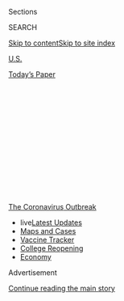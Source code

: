<div id="app">

<div id="standalone-header">

<div class="interactive-masthead NYTAppHideMasthead css-qz70u6 e1suatyy0">

<div class="section css-ui9rw0 e1suatyy2">

<div class="css-eph4ug er09x8g0">

<div class="css-6n7j50">

</div>

<span class="css-1dv1kvn">Sections</span>

<div class="css-10488qs">

<span class="css-1dv1kvn">SEARCH</span>

</div>

[Skip to content](#site-content)[Skip to site
index](#site-index)

</div>

<div id="masthead-section-label" class="css-1wr3we4 eaxe0e00">

[U.S.](https://www.nytimes.com/section/us)

</div>

<div class="css-10698na e1huz5gh0">

</div>

</div>

<div id="masthead-bar-one" class="section hasLinks css-15hmgas e1csuq9d3">

<div class="css-uqyvli e1csuq9d0">

</div>

<div class="css-1uqjmks e1csuq9d1">

</div>

<div class="css-9e9ivx">

[](https://myaccount.nytimes.com/auth/login?response_type=cookie&client_id=vi)

</div>

<div class="css-1bvtpon e1csuq9d2">

[Today’s
Paper](https://www.nytimes.com/section/todayspaper)

</div>

</div>

</div>

<div class="css-1aor85t" style="opacity:0.000000001;z-index:-1;visibility:hidden">

<div class="css-1hqnpie">

<div class="css-epjblv">

<span class="css-17xtcya">[U.S.](/section/us)</span><span class="css-x15j1o">|</span><span class="css-fwqvlz">South
Dakota Coronavirus Map and Case
Count</span>

</div>

<div class="css-k008qs">

<div class="css-1iwv8en">

<span class="css-18z7m18"></span>

<div>

</div>

</div>

<span class="css-1n6z4y">https://nyti.ms/2R3luxd</span>

<div class="css-1705lsu">

<div class="css-4xjgmj">

<div class="css-4skfbu" data-role="toolbar" data-aria-label="Social Media Share buttons, Save button, and Comments Panel with current comment count" data-testid="share-tools">

  - 
  - 
  - 
  - 
    
    <div class="css-6n7j50">
    
    </div>

  - 

</div>

</div>

</div>

</div>

</div>

</div>

<div id="NYT_TOP_BANNER_REGION" class="css-mij9hh">

<div>

<div id="styln-prism-menu-1592847958612" class="section interactive-content interactive-size-medium css-1xxkt5x">

<div class="css-17ih8de interactive-body">

<div id="scroll-container" class="css-1gj85ro">

[<span class="styln-title-wrap"><span class="css-1pje3qr">The
Coronavirus</span><span class="css-1pje3qr">
Outbreak</span></span>](https://www.nytimes.com/news-event/coronavirus?action=click&pgtype=Article&state=default&region=TOP_BANNER&context=storylines_menu)

  - <span class="css-kqxiym" data-emphasize="true">live</span>[Latest
    Updates](https://www.nytimes.com/2020/08/03/world/coronavirus-covid-19.html?action=click&pgtype=Article&state=default&region=TOP_BANNER&context=storylines_menu)
  - [Maps and
    Cases](https://www.nytimes.com/interactive/2020/us/coronavirus-us-cases.html?action=click&pgtype=Article&state=default&region=TOP_BANNER&context=storylines_menu)
  - [Vaccine
    Tracker](https://www.nytimes.com/interactive/2020/science/coronavirus-vaccine-tracker.html?action=click&pgtype=Article&state=default&region=TOP_BANNER&context=storylines_menu)
  - [College
    Reopening](https://www.nytimes.com/2020/08/02/us/covid-college-reopening.html?action=click&pgtype=Article&state=default&region=TOP_BANNER&context=storylines_menu)
  - [Economy](https://www.nytimes.com/live/2020/08/03/business/stock-market-today-coronavirus?action=click&pgtype=Article&state=default&region=TOP_BANNER&context=storylines_menu)

</div>

</div>

</div>

</div>

</div>

<div id="top-wrapper" class="css-1sy8kpn">

<div id="top-slug" class="css-l9onyx">

Advertisement

</div>

[Continue reading the main
story](#after-top)

<div class="ad top-wrapper" style="text-align:center;height:100%;display:block;min-height:250px">

<div id="top" class="place-ad" data-position="top" data-size-key="top">

</div>

</div>

<div id="after-top">

</div>

</div>

</div>

<div id="site-content" data-role="main">

# South Dakota Coronavirus Map and Case Count

<div class="css-1vegfwe interactive-byline-container">

By <span class="css-1baulvz last-byline" itemprop="name">The New York
Times</span>Updated August 4, 2020, 12:26 A.M.
E.T.

</div>

<div id="interactive-standalone-sharetools" class="css-wkcogx">

<div>

<div class="interactive-sharetools css-9z2bwm" data-role="toolbar" data-aria-label="Social Media Share buttons, Save button, and Comments Panel with current comment count" data-testid="share-tools">

  - 
  - 
  - 
  - 
    
    <div class="css-6n7j50">
    
    </div>

</div>

</div>

</div>

<div id="south-dakota-coronavirus-cases" class="section interactive-standard interactive-content interactive-size-scoop css-1davkue" data-id="100000007057161">

<div class="css-17ih8de interactive-body">

<div class="g-top-asset g-top" style="">

<div class="g-asset g-svelte breadcrumbs-wrap" style="max-width: 600px">

<div class="g-svelte" data-component="1">

<div class="breadcrumbs false svelte-u8xm87" style="--state-rows: 11;\n\t--country-rows: 2;\n\t--state-rows-medium: 18;\n\t--country-rows-medium: 3;\n\t--state-rows-small: 26;\n\t--country-rows-small: 5;">

<div class="breadcrumbs__buttons--wrap">

[World](https://www.nytimes.com/interactive/2020/world/coronavirus-maps.html)<span class="svelte-u8xm87"> 
</span>

COUNTRIES

<span class="svelte-u8xm87">| </span>
[U.S.A.](https://www.nytimes.com/interactive/2020/us/coronavirus-us-cases.html)<span class="svelte-u8xm87"> 
</span>

STATES

<span class="svelte-u8xm87">  </span>
[Testing](https://www.nytimes.com/interactive/2020/us/coronavirus-testing.html)

</div>

<div id="amp-menu-countries" class="breadcrumbs__menu breadcrumbs__menu--countries false svelte-u8xm87">

[Brazil](https://www.nytimes.com/interactive/2020/world/americas/brazil-coronavirus-cases.html)[Canada](https://www.nytimes.com/interactive/2020/world/canada/canada-coronavirus-cases.html)[France](https://www.nytimes.com/interactive/2020/world/europe/france-coronavirus-cases.html)[Germany](https://www.nytimes.com/interactive/2020/world/europe/germany-coronavirus-cases.html)[India](https://www.nytimes.com/interactive/2020/world/asia/india-coronavirus-cases.html)[Italy](https://www.nytimes.com/interactive/2020/world/europe/italy-coronavirus-cases.html)[Mexico](https://www.nytimes.com/interactive/2020/world/americas/mexico-coronavirus-cases.html)[Spain](https://www.nytimes.com/interactive/2020/world/europe/spain-coronavirus-cases.html)[U.K.](https://www.nytimes.com/interactive/2020/world/europe/united-kingdom-coronavirus-cases.html)

</div>

<div id="amp-menu-states" class="breadcrumbs__menu breadcrumbs__menu--states false svelte-u8xm87">

[Alabama](https://www.nytimes.com/interactive/2020/us/alabama-coronavirus-cases.html)[Alaska](https://www.nytimes.com/interactive/2020/us/alaska-coronavirus-cases.html)[Arizona](https://www.nytimes.com/interactive/2020/us/arizona-coronavirus-cases.html)[Arkansas](https://www.nytimes.com/interactive/2020/us/arkansas-coronavirus-cases.html)[California](https://www.nytimes.com/interactive/2020/us/california-coronavirus-cases.html)[Colorado](https://www.nytimes.com/interactive/2020/us/colorado-coronavirus-cases.html)[Connecticut](https://www.nytimes.com/interactive/2020/us/connecticut-coronavirus-cases.html)[Delaware](https://www.nytimes.com/interactive/2020/us/delaware-coronavirus-cases.html)[Florida](https://www.nytimes.com/interactive/2020/us/florida-coronavirus-cases.html)[Georgia](https://www.nytimes.com/interactive/2020/us/georgia-coronavirus-cases.html)[Hawaii](https://www.nytimes.com/interactive/2020/us/hawaii-coronavirus-cases.html)[Idaho](https://www.nytimes.com/interactive/2020/us/idaho-coronavirus-cases.html)[Illinois](https://www.nytimes.com/interactive/2020/us/illinois-coronavirus-cases.html)[Indiana](https://www.nytimes.com/interactive/2020/us/indiana-coronavirus-cases.html)[Iowa](https://www.nytimes.com/interactive/2020/us/iowa-coronavirus-cases.html)[Kansas](https://www.nytimes.com/interactive/2020/us/kansas-coronavirus-cases.html)[Kentucky](https://www.nytimes.com/interactive/2020/us/kentucky-coronavirus-cases.html)[Louisiana](https://www.nytimes.com/interactive/2020/us/louisiana-coronavirus-cases.html)[Maine](https://www.nytimes.com/interactive/2020/us/maine-coronavirus-cases.html)[Maryland](https://www.nytimes.com/interactive/2020/us/maryland-coronavirus-cases.html)[Massachusetts](https://www.nytimes.com/interactive/2020/us/massachusetts-coronavirus-cases.html)[Michigan](https://www.nytimes.com/interactive/2020/us/michigan-coronavirus-cases.html)[Minnesota](https://www.nytimes.com/interactive/2020/us/minnesota-coronavirus-cases.html)[Mississippi](https://www.nytimes.com/interactive/2020/us/mississippi-coronavirus-cases.html)[Missouri](https://www.nytimes.com/interactive/2020/us/missouri-coronavirus-cases.html)[Montana](https://www.nytimes.com/interactive/2020/us/montana-coronavirus-cases.html)[Nebraska](https://www.nytimes.com/interactive/2020/us/nebraska-coronavirus-cases.html)[Nevada](https://www.nytimes.com/interactive/2020/us/nevada-coronavirus-cases.html)[New
Hampshire](https://www.nytimes.com/interactive/2020/us/new-hampshire-coronavirus-cases.html)[New
Jersey](https://www.nytimes.com/interactive/2020/us/new-jersey-coronavirus-cases.html)[New
Mexico](https://www.nytimes.com/interactive/2020/us/new-mexico-coronavirus-cases.html)[New
York](https://www.nytimes.com/interactive/2020/us/new-york-coronavirus-cases.html)[North
Carolina](https://www.nytimes.com/interactive/2020/us/north-carolina-coronavirus-cases.html)[North
Dakota](https://www.nytimes.com/interactive/2020/us/north-dakota-coronavirus-cases.html)[Ohio](https://www.nytimes.com/interactive/2020/us/ohio-coronavirus-cases.html)[Oklahoma](https://www.nytimes.com/interactive/2020/us/oklahoma-coronavirus-cases.html)[Oregon](https://www.nytimes.com/interactive/2020/us/oregon-coronavirus-cases.html)[Pennsylvania](https://www.nytimes.com/interactive/2020/us/pennsylvania-coronavirus-cases.html)[Puerto
Rico](https://www.nytimes.com/interactive/2020/us/puerto-rico-coronavirus-cases.html)[Rhode
Island](https://www.nytimes.com/interactive/2020/us/rhode-island-coronavirus-cases.html)[South
Carolina](https://www.nytimes.com/interactive/2020/us/south-carolina-coronavirus-cases.html)[South
Dakota](https://www.nytimes.com/interactive/2020/us/south-dakota-coronavirus-cases.html)[Tennessee](https://www.nytimes.com/interactive/2020/us/tennessee-coronavirus-cases.html)[Texas](https://www.nytimes.com/interactive/2020/us/texas-coronavirus-cases.html)[Utah](https://www.nytimes.com/interactive/2020/us/utah-coronavirus-cases.html)[Vermont](https://www.nytimes.com/interactive/2020/us/vermont-coronavirus-cases.html)[Virginia](https://www.nytimes.com/interactive/2020/us/virginia-coronavirus-cases.html)[Washington](https://www.nytimes.com/interactive/2020/us/washington-coronavirus-cases.html)[Washington,
D.C.](https://www.nytimes.com/interactive/2020/us/washington-dc-coronavirus-cases.html)[West
Virginia](https://www.nytimes.com/interactive/2020/us/west-virginia-coronavirus-cases.html)[Wisconsin](https://www.nytimes.com/interactive/2020/us/wisconsin-coronavirus-cases.html)[Wyoming](https://www.nytimes.com/interactive/2020/us/wyoming-coronavirus-cases.html)

</div>

<span class="svelte-u8xm87"> 
</span>

</div>

</div>

</div>

<div id="cases-top-presentation" class="g-container">

<div class="g-asset g-svelte mini-cases-by-day" style="max-width: 335px">

<div class="g-svelte" data-component="2">

<div class="chart svelte-1iuahvx mini-chart">

<div class="inner svelte-1iuahvx">

<div class="pancake-chart svelte-1gzh5rp">

<div class="pancake-grid">

<div class="pancake-grid-item svelte-1wq9bba" style="width: 100%; height: 0; top: 100%">

<div class="grid-line horizontal svelte-bw547y">

<span class="count-label svelte-bw547y">0
</span>

</div>

</div>

<div class="pancake-grid-item svelte-1wq9bba" style="width: 100%; height: 0; top: 59.83935742971887%">

<div class="grid-line horizontal svelte-bw547y">

<span class="count-label svelte-bw547y">100
</span>

</div>

</div>

<div class="pancake-grid-item svelte-1wq9bba" style="width: 100%; height: 0; top: 19.678714859437747%">

<div class="grid-line horizontal svelte-bw547y">

<span class="count-label svelte-bw547y">200
cases</span>

</div>

</div>

</div>

<div class="pancake-point svelte-11ba04d" style="left: 0%; top: 100%">

<span class="month x-label svelte-bw547y">March</span>

</div>

<div class="pancake-point svelte-11ba04d" style="left: 19.871794871794872%; top: 100%">

<span class="month x-label svelte-bw547y">April</span>

</div>

<div class="pancake-point svelte-11ba04d" style="left: 39.10256410256411%; top: 100%">

<span class="month x-label svelte-bw547y">May</span>

</div>

<div class="pancake-point svelte-11ba04d" style="left: 58.97435897435898%; top: 100%">

<span class="month x-label svelte-bw547y">June</span>

</div>

<div class="pancake-point svelte-11ba04d" style="left: 78.20512820512822%; top: 100%">

<span class="month x-label svelte-bw547y">July</span>

</div>

<div class="pancake-point svelte-11ba04d" style="left: 98.07692307692308%; top: 100%">

<span class="month x-label svelte-bw547y">Aug.</span>

</div>

<div class="pancake-point svelte-11ba04d" style="left: 43.910256410256416%; top: 0%">

<span class="annotation left svelte-cf0pcx mini" style="width: auto">New
cases</span>

</div>

<div class="pancake-point svelte-11ba04d" style="left: 56.410256410256416%; top: 64.65863453815261%">

<span class="annotation above svelte-cf0pcx mini" style="width: auto">7-day
average</span>

</div>

</div>

</div>

</div>

</div>

</div>

<div class="g-asset g-svelte top-counts g-asset-width-full" style="">

<div class="g-svelte" data-component="3">

<div class="counts svelte-9rb9hv">

<div class="count svelte-9rb9hv">

<div class="label svelte-9rb9hv">

Total cases

</div>

<div class="num svelte-9rb9hv">

9,020

</div>

</div>

<div class="count svelte-9rb9hv">

<div class="label svelte-9rb9hv">

Deaths

</div>

<div class="num svelte-9rb9hv">

135

</div>

</div>

<div class="note svelte-9rb9hv">

Includes confirmed and probable cases where
available

</div>

</div>

</div>

</div>

</div>

</div>

<div class="g-header-container">

</div>

<div class="g-story g-freebird g-max-limit" data-prd-dropzone-below-masthead="100000006938224" data-preview-slug="2020-03-16-coronavirus-maps">

<div class="g-asset g-svelte g-internal-nav" style="max-width: 600px">

<div class="g-svelte" data-component="4">

[Map](#map)[By county](#county)[New cases](#cases)[Tips](#tips)[Latest
news
»](https://www.nytimes.com/2020/08/03/world/coronavirus-covid-19.html)

</div>

</div>

At least 65 new cases were reported in South Dakota on Aug. 3. Over the
past week, there have been an average of 82 cases per day, an increase
of 37 percent from the average two weeks earlier.

As of Tuesday morning, there have been at least 9,020 cases and 135
deaths in South Dakota since the beginning of the pandemic, according to
a New York Times
database.

<div id="map" class="g-asset g-graphic g-constrain-source g-state-map g-map g-asset-width-bleed" style="">

<div class="e-slip-map-wrap" data-tiles="{&quot;tileset_id&quot;:&quot;states&quot;,&quot;data_regions&quot;:&quot;nytgraphics.4lmuna8o&quot;,&quot;data_regions_clipped&quot;:&quot;nytgraphics.3w43kva4&quot;,&quot;base_regions&quot;:&quot;nytgraphics.bq75aeje&quot;,&quot;base_regions_lines&quot;:&quot;nytgraphics.1vsxxapq&quot;,&quot;base_regions_lines_thick&quot;:&quot;&quot;,&quot;base_roads&quot;:&quot;nytgraphics.08j0yr4w&quot;,&quot;base_urban&quot;:&quot;nytgraphics.1ihx7l51&quot;,&quot;circles&quot;:&quot;nytgraphics.9qhw0hoy&quot;,&quot;city_labels&quot;:&quot;nytgraphics.3zpaiwln&quot;,&quot;base_labels&quot;:&quot;nytgraphics.3iuw1n6d&quot;,&quot;labels_points&quot;:&quot;&quot;,&quot;data_regions_points&quot;:&quot;x&quot;,&quot;city_labels_points&quot;:&quot;x&quot;}" data-page="{&quot;slug&quot;:&quot;south_dakota&quot;,&quot;tileset&quot;:&quot;states&quot;,&quot;data&quot;:&quot;USA&quot;,&quot;data_levels&quot;:&quot;county,state&quot;,&quot;radius_depth&quot;:&quot;&quot;,&quot;ignore_geoids&quot;:&quot;&quot;,&quot;bounds&quot;:&quot;[\n    [-104.05787899999999, 42.6712723835255],\n    [-96.436589, 46.1376356696242]\n  ]&quot;,&quot;show_data_labels&quot;:&quot;&quot;,&quot;base_layer_mask&quot;:&quot;USA-46&quot;,&quot;max_hierarchy_depth&quot;:&quot;&quot;,&quot;ignore_geoids_choro&quot;:&quot;&quot;,&quot;max_radius_desktop&quot;:&quot;&quot;,&quot;max_radius_mobile&quot;:&quot;&quot;,&quot;min_choro_cases&quot;:&quot;&quot;,&quot;hide_tooltip_deaths&quot;:&quot;&quot;,&quot;aspect_ratio&quot;:&quot;&quot;,&quot;percap_breaks&quot;:&quot;&quot;,&quot;cases_button_text&quot;:&quot;&quot;,&quot;hide_tabs&quot;:&quot;&quot;,&quot;alt_label_style&quot;:&quot;&quot;,&quot;hide_data_lines&quot;:&quot;&quot;,&quot;data_borders_stop&quot;:&quot;&quot;}" data-mapviews="[&quot;hotspots&quot;,&quot;cases&quot;,&quot;deaths&quot;,&quot;percap&quot;]" data-tooltips="{}" data-currentview="hotspots">

<div class="e-slip-map-ui">

<div class="layer-toggles">

Hot spots

Total cases

Deaths

Per capita

</div>

<div class="map-keys">

<div class="map-key doubling-key active" data-type="hotspots">

<div class="key-subhed">

Average daily cases per 100,000 people in the past week

</div>

<div class="g-bars">

<div class="g-bar g-bar-tick">

<div class="g-level" style="background-color: #f2df91;">

</div>

</div>

<div class="g-bar">

<div class="g-level" style="background-color: #f9c467">

</div>

</div>

<div class="g-bar g-bar-tick">

<div class="g-level" style="background-color: #ffa83e">

</div>

</div>

<div class="g-bar">

<div class="g-level" style="background-color: #ff8b24">

</div>

</div>

<div class="g-bar g-bar-tick">

<div class="g-level" style="background-color: #fd6a0b">

</div>

</div>

<div class="g-bar">

<div class="g-level" style="background-color: #f04f09">

</div>

</div>

<div class="g-bar g-bar-tick">

<div class="g-level" style="background-color: #e13107">

</div>

</div>

<div class="g-bar g-bar-none">

<div class="g-level" style="background-color: #ce0a05">

</div>

</div>

<div class="g-bar g-bar-none g-bar-big">

<div class="g-level g-level-0">

</div>

</div>

</div>

<div class="g-level-labels">

<div class="g-level-label">

</div>

<div class="g-level-label">

<span id="hotspots-break-1" class="hotspots-break"></span>

</div>

<div class="g-level-label">

</div>

<div class="g-level-label">

<span id="hotspots-break-3" class="hotspots-break"></span>

</div>

<div class="g-level-label">

</div>

<div class="g-level-label">

<span id="hotspots-break-5" class="hotspots-break"></span>

</div>

<div class="g-level-label">

</div>

<div class="g-level-label g-level-label-margin">

<span id="hotspots-break-7" class="hotspots-break"></span>

</div>

<div class="g-level-label g-level-label-first g-level-label-big">

Few or no cases

</div>

</div>

</div>

<div class="map-key cases-key false" data-type="cases">

<div class="key-bubbles">

<div class="key-bubble-label">

<span class="min-key-value"></span>

</div>

<div class="key-bubbles-wrap">

</div>

<div class="key-bubble-label">

<span class="max-key-value"></span>

</div>

</div>

</div>

<div class="map-key deaths-key false" data-type="deaths">

<div class="key-bubbles">

<div class="key-bubble-label">

<span class="min-key-value"></span>

</div>

<div class="key-bubbles-wrap">

</div>

<div class="key-bubble-label">

<span class="max-key-value"></span>

</div>

</div>

</div>

<div class="map-key percap-key false" data-type="percap">

<div class="key-subhed">

Share of population with a reported
case

</div>

<div class="g-bars">

<div class="g-bar g-bar-tick">

<div class="g-level g-level-1">

</div>

</div>

<div class="g-bar g-bar-tick">

<div class="g-level g-level-2">

</div>

</div>

<div class="g-bar g-bar-tick">

<div class="g-level g-level-3">

</div>

</div>

<div class="g-bar g-bar-none">

<div class="g-level g-level-4">

</div>

</div>

<div class="g-bar g-bar-none g-key-nocases">

<div class="g-level g-level-0">

</div>

</div>

</div>

<div class="g-level-labels">

<div class="g-level-label">

</div>

<div class="g-level-label">

<span class="percap-break-0"></span>

</div>

<div class="g-level-label">

<span class="percap-break-1"></span>

</div>

<div class="g-level-label g-level-label-pad">

<span class="percap-break-2"></span>

</div>

<div class="g-level-label g-level-label-pad g-level-label-first g-key-nocases">

No cases reported

</div>

</div>

</div>

</div>

<div class="map-interaction-tip interaction-tip-desktop">

Double-click to zoom into the map.

</div>

<div class="map-interaction-tip interaction-tip-mobile">

Use two fingers to pan and zoom. Tap for details.

</div>

</div>

<div class="e-slip-map-outer">

<div class="e-slip-map">

<div class="e-slip-map-tooltip tooltip-desktop">

</div>

</div>

</div>

<div class="e-slip-map-tooltip tooltip-mobile">

</div>

</div>

<div class="g-source">

<span class="g-credit">Sources: State and local health agencies and
hospitals.</span>

About this data <span class="g-credit">For total cases and deaths: The
map shows the known locations of coronavirus cases by county. Circles
are sized by the number of people there who have tested positive or have
a probable case of the virus, which may differ from where they
contracted the illness. For per capita: Parts of a county with a
population density lower than 10 people per square mile are not shaded.
For hot spots: The hot spots map shows the share of population with a
new reported case over the last week. Parts of a county with a
population density lower than 10 people per square mile are not
shaded.</span>

</div>

</div>

<div id="county" class="g-asset g-svelte" style="max-width: 600px">

### Reported cases and deaths by county

This table is sorted by places with the most cases per 100,000 residents
in the last seven days. Charts are colored to reveal when outbreaks
emerged.

<div class="g-svelte" data-component="5">

<div class="table-controls svelte-1c7zbrd multi-toggles">

<div class="multi-toggle-buttons-container svelte-1c7zbrd">

<div class="layer-toggles-grid svelte-1c7zbrd">

Cases

Deaths

</div>

</div>

</div>

<table style="width:100%;">
<colgroup>
<col style="width: 10%" />
<col style="width: 10%" />
<col style="width: 10%" />
<col style="width: 10%" />
<col style="width: 10%" />
<col style="width: 10%" />
<col style="width: 10%" />
<col style="width: 10%" />
<col style="width: 10%" />
<col style="width: 10%" />
</colgroup>
<thead>
<tr class="header">
<th></th>
<th>Total<br />
cases</th>
<th>Per 100,000</th>
<th>Total<br />
deaths</th>
<th>Per 100,000</th>
<th>Cases<br />
in last<br />
7 days</th>
<th>Per 100,000</th>
<th>Deaths<br />
in last<br />
7 days</th>
<th>Per 100,000</th>
<th>Weekly cases per capita
<div class="legend-parent svelte-1x4ysxw">
<div class="table-legend table-legend-hotspots svelte-1x4ysxw">
<div class="legend-item svelte-1x4ysxw">
<span class="block svelte-1x4ysxw" style="background-color: #f2df91;"></span>
</div>
<div class="legend-item svelte-1x4ysxw">
<span class="block svelte-1x4ysxw" style="background-color: #ffae43;"></span>
</div>
<div class="legend-item svelte-1x4ysxw">
<span class="block svelte-1x4ysxw" style="background-color: #ff6e0b;"></span>
</div>
<div class="legend-item svelte-1x4ysxw">
<span class="block svelte-1x4ysxw" style="background-color: #ce0a05;"></span>
</div>
<div class="legend-label legend-label-desktop legend-label-left svelte-1x4ysxw" style="grid-column-start: 1; grid-column-end: 2;">
<span>Fewer</span>
</div>
<div class="legend-label legend-label-desktop legend-label-right svelte-1x4ysxw" style="grid-column-start: 4; grid-column-end: 5;">
<span>More</span>
</div>
<div class="legend-label legend-label-mobile legend-label-left svelte-1x4ysxw" style="grid-column-start: 1; grid-column-end: 3;">
<span>Fewer</span>
</div>
<div class="legend-label legend-label-mobile legend-label-right svelte-1x4ysxw" style="grid-column-start: 4; grid-column-end: 5;">
<span>More</span>
</div>
</div>
</div></th>
</tr>
</thead>
<tbody>
<tr class="odd">
<td><span>South Dakota </span></td>
<td><span>9,020 </span></td>
<td><span>1,020 </span></td>
<td><span>135 </span></td>
<td><span>15 </span></td>
<td><span>576 </span></td>
<td><span>65 </span></td>
<td><span>12 </span></td>
<td><span>1 </span></td>
<td><div class="chart svelte-ig1tx7">
<div class="chart-container svelte-ig1tx7">
<div class="pancake-chart svelte-1gzh5rp">
<div class="pancake-point svelte-11ba04d" style="left: 0%; top: 100%">
<span class="first x-label svelte-ig1tx7">Mar. 1</span>
</div>
<div class="pancake-point svelte-11ba04d" style="left: 100%; top: 100%">
<span class="last x-label svelte-ig1tx7">Aug. 3</span>
</div>
</div>
</div>
<img src="https://static01.nyt.com/newsgraphics/2020/03/16/coronavirus-maps/b51a1199676bcbc2847cd5292490df572d07e0cb/build/heatmaps/nyt_world/usa/south_dakota.svg" alt="South Dakota heatmap" class="svelte-ig1tx7" />
</div></td>
</tr>
<tr class="even">
<td><span>Buffalo </span></td>
<td><span>108 </span></td>
<td><span>5,505 </span></td>
<td><span>3 </span></td>
<td><span>153 </span></td>
<td><span>3 </span></td>
<td><span>153 </span></td>
<td><span>— </span></td>
<td><span>— </span></td>
<td><div class="chart svelte-ig1tx7">
<img src="https://static01.nyt.com/newsgraphics/2020/03/16/coronavirus-maps/b51a1199676bcbc2847cd5292490df572d07e0cb/build/heatmaps/nyt_world/usa/usa_46/buffalo.svg" alt="Buffalo heatmap" class="svelte-ig1tx7" />
</div></td>
</tr>
<tr class="odd">
<td><span>Lincoln </span></td>
<td><span>579 </span></td>
<td><span>947 </span></td>
<td><span>2 </span></td>
<td><span>3 </span></td>
<td><span>90 </span></td>
<td><span>147 </span></td>
<td><span>1 </span></td>
<td><span>2 </span></td>
<td><div class="chart svelte-ig1tx7">
<img src="https://static01.nyt.com/newsgraphics/2020/03/16/coronavirus-maps/b51a1199676bcbc2847cd5292490df572d07e0cb/build/heatmaps/nyt_world/usa/usa_46/lincoln.svg" alt="Lincoln heatmap" class="svelte-ig1tx7" />
</div></td>
</tr>
<tr class="even">
<td><span>Dewey </span></td>
<td><span>61 </span></td>
<td><span>1,035 </span></td>
<td><span>— </span></td>
<td><span>— </span></td>
<td><span>8 </span></td>
<td><span>136 </span></td>
<td><span>— </span></td>
<td><span>— </span></td>
<td><div class="chart svelte-ig1tx7">
<img src="https://static01.nyt.com/newsgraphics/2020/03/16/coronavirus-maps/b51a1199676bcbc2847cd5292490df572d07e0cb/build/heatmaps/nyt_world/usa/usa_46/dewey.svg" alt="Dewey heatmap" class="svelte-ig1tx7" />
</div></td>
</tr>
<tr class="odd">
<td><span>Miner </span></td>
<td><span>15 </span></td>
<td><span>677 </span></td>
<td><span>— </span></td>
<td><span>— </span></td>
<td><span>3 </span></td>
<td><span>135 </span></td>
<td><span>— </span></td>
<td><span>— </span></td>
<td><div class="chart svelte-ig1tx7">
<img src="https://static01.nyt.com/newsgraphics/2020/03/16/coronavirus-maps/b51a1199676bcbc2847cd5292490df572d07e0cb/build/heatmaps/nyt_world/usa/usa_46/miner.svg" alt="Miner heatmap" class="svelte-ig1tx7" />
</div></td>
</tr>
<tr class="even">
<td><span>Custer </span></td>
<td><span>23 </span></td>
<td><span>256 </span></td>
<td><span>— </span></td>
<td><span>— </span></td>
<td><span>12 </span></td>
<td><span>134 </span></td>
<td><span>— </span></td>
<td><span>— </span></td>
<td><div class="chart svelte-ig1tx7">
<img src="https://static01.nyt.com/newsgraphics/2020/03/16/coronavirus-maps/b51a1199676bcbc2847cd5292490df572d07e0cb/build/heatmaps/nyt_world/usa/usa_46/custer.svg" alt="Custer heatmap" class="svelte-ig1tx7" />
</div></td>
</tr>
<tr class="odd">
<td><span>Lake </span></td>
<td><span>84 </span></td>
<td><span>656 </span></td>
<td><span>2 </span></td>
<td><span>16 </span></td>
<td><span>17 </span></td>
<td><span>133 </span></td>
<td><span>— </span></td>
<td><span>— </span></td>
<td><div class="chart svelte-ig1tx7">
<img src="https://static01.nyt.com/newsgraphics/2020/03/16/coronavirus-maps/b51a1199676bcbc2847cd5292490df572d07e0cb/build/heatmaps/nyt_world/usa/usa_46/lake.svg" alt="Lake heatmap" class="svelte-ig1tx7" />
</div></td>
</tr>
<tr class="even">
<td><span>Union </span></td>
<td><span>199 </span></td>
<td><span>1,249 </span></td>
<td><span>4 </span></td>
<td><span>25 </span></td>
<td><span>21 </span></td>
<td><span>132 </span></td>
<td><span>2 </span></td>
<td><span>13 </span></td>
<td><div class="chart svelte-ig1tx7">
<img src="https://static01.nyt.com/newsgraphics/2020/03/16/coronavirus-maps/b51a1199676bcbc2847cd5292490df572d07e0cb/build/heatmaps/nyt_world/usa/usa_46/union.svg" alt="Union heatmap" class="svelte-ig1tx7" />
</div></td>
</tr>
<tr class="odd">
<td><span>Corson </span></td>
<td><span>29 </span></td>
<td><span>710 </span></td>
<td><span>— </span></td>
<td><span>— </span></td>
<td><span>5 </span></td>
<td><span>122 </span></td>
<td><span>— </span></td>
<td><span>— </span></td>
<td><div class="chart svelte-ig1tx7">
<img src="https://static01.nyt.com/newsgraphics/2020/03/16/coronavirus-maps/b51a1199676bcbc2847cd5292490df572d07e0cb/build/heatmaps/nyt_world/usa/usa_46/corson.svg" alt="Corson heatmap" class="svelte-ig1tx7" />
</div></td>
</tr>
<tr class="even">
<td><span>Hanson </span></td>
<td><span>21 </span></td>
<td><span>608 </span></td>
<td><span>— </span></td>
<td><span>— </span></td>
<td><span>4 </span></td>
<td><span>116 </span></td>
<td><span>— </span></td>
<td><span>— </span></td>
<td><div class="chart svelte-ig1tx7">
<img src="https://static01.nyt.com/newsgraphics/2020/03/16/coronavirus-maps/b51a1199676bcbc2847cd5292490df572d07e0cb/build/heatmaps/nyt_world/usa/usa_46/hanson.svg" alt="Hanson heatmap" class="svelte-ig1tx7" />
</div></td>
</tr>
<tr class="odd">
<td><span>Lyman </span></td>
<td><span>88 </span></td>
<td><span>2,327 </span></td>
<td><span>2 </span></td>
<td><span>53 </span></td>
<td><span>4 </span></td>
<td><span>106 </span></td>
<td><span>1 </span></td>
<td><span>26 </span></td>
<td><div class="chart svelte-ig1tx7">
<img src="https://static01.nyt.com/newsgraphics/2020/03/16/coronavirus-maps/b51a1199676bcbc2847cd5292490df572d07e0cb/build/heatmaps/nyt_world/usa/usa_46/lyman.svg" alt="Lyman heatmap" class="svelte-ig1tx7" />
</div></td>
</tr>
</tbody>
</table>

Show all

</div>

<div class="g-source">

About this data <span class="g-credit">Weekly cases per capita shows the
share of population with a new reported case for each week. Weeks
without a reported case are shaded gray. The table includes new cases
and deaths that were reported in the last seven days.</span>

</div>

</div>

In the tallies shown on this page, The Times is now including cases and
deaths that have been identified by public health officials as probable
coronavirus patients.

The New York Times is engaged in a comprehensive effort to track details
about every reported case in the United States, collecting information
from federal, state and local officials around the clock. The numbers in
this article are being updated several times a day based on the latest
information our journalists are gathering from around the country.

[We’re tracking what has reopened in South Dakota
»](https://www.nytimes.com/interactive/2020/us/states-reopen-map-coronavirus.html)

<div id="cases" class="g-asset g-svelte" style="max-width: 600px">

### New reported cases by day in South Dakota

<div class="g-svelte" data-component="6">

<div class="chart svelte-1iuahvx">

<div class="inner svelte-1iuahvx">

<div class="pancake-chart svelte-1gzh5rp">

<div class="pancake-grid">

<div class="pancake-grid-item svelte-1wq9bba" style="width: 100%; height: 0; top: 100%">

<div class="grid-line horizontal svelte-bw547y">

<span class="count-label svelte-bw547y">0
</span>

</div>

</div>

<div class="pancake-grid-item svelte-1wq9bba" style="width: 100%; height: 0; top: 59.83935742971887%">

<div class="grid-line horizontal svelte-bw547y">

<span class="count-label svelte-bw547y">100
</span>

</div>

</div>

<div class="pancake-grid-item svelte-1wq9bba" style="width: 100%; height: 0; top: 19.678714859437747%">

<div class="grid-line horizontal svelte-bw547y">

<span class="count-label svelte-bw547y">200
cases</span>

</div>

</div>

</div>

<div class="pancake-point svelte-11ba04d" style="left: 0%; top: 100%">

<span class="month x-label svelte-bw547y">March</span>

</div>

<div class="pancake-point svelte-11ba04d" style="left: 19.871794871794872%; top: 100%">

<span class="month x-label svelte-bw547y">April</span>

</div>

<div class="pancake-point svelte-11ba04d" style="left: 39.10256410256411%; top: 100%">

<span class="month x-label svelte-bw547y">May</span>

</div>

<div class="pancake-point svelte-11ba04d" style="left: 58.97435897435898%; top: 100%">

<span class="month x-label svelte-bw547y">June</span>

</div>

<div class="pancake-point svelte-11ba04d" style="left: 78.20512820512822%; top: 100%">

<span class="month x-label svelte-bw547y">July</span>

</div>

<div class="pancake-point svelte-11ba04d" style="left: 98.07692307692308%; top: 100%">

<span class="month x-label svelte-bw547y">Aug.</span>

</div>

<div class="pancake-point svelte-11ba04d" style="left: 43.910256410256416%; top: 0%">

<span class="annotation left svelte-cf0pcx" style="width: auto">New
cases</span>

</div>

<div class="pancake-point svelte-11ba04d" style="left: 56.410256410256416%; top: 64.65863453815261%">

<span class="annotation above svelte-cf0pcx" style="width: auto">7-day
average</span>

</div>

</div>

</div>

</div>

</div>

<div class="g-source">

<span class="g-credit">Note: The seven-day average is the average of a
day and the previous six days of
data.</span>

</div>

</div>

<div id="deaths" class="g-asset g-svelte" style="max-width: 600px">

### New reported deaths by day in South Dakota

<div class="g-svelte" data-component="7">

<div class="chart svelte-1iuahvx">

<div class="inner svelte-1iuahvx">

<div class="pancake-chart svelte-1gzh5rp">

<div class="pancake-grid">

<div class="pancake-grid-item svelte-1wq9bba" style="width: 100%; height: 0; top: 100%">

<div class="grid-line horizontal svelte-bw547y">

<span class="count-label svelte-bw547y">0
</span>

</div>

</div>

<div class="pancake-grid-item svelte-1wq9bba" style="width: 100%; height: 0; top: 50%">

<div class="grid-line horizontal svelte-bw547y">

<span class="count-label svelte-bw547y">5
</span>

</div>

</div>

<div class="pancake-grid-item svelte-1wq9bba" style="width: 100%; height: 0; top: 0%">

<div class="grid-line horizontal svelte-bw547y">

<span class="count-label svelte-bw547y">10
deaths</span>

</div>

</div>

</div>

<div class="pancake-point svelte-11ba04d" style="left: 0%; top: 100%">

<span class="month x-label svelte-bw547y">March</span>

</div>

<div class="pancake-point svelte-11ba04d" style="left: 19.871794871794872%; top: 100%">

<span class="month x-label svelte-bw547y">April</span>

</div>

<div class="pancake-point svelte-11ba04d" style="left: 39.10256410256411%; top: 100%">

<span class="month x-label svelte-bw547y">May</span>

</div>

<div class="pancake-point svelte-11ba04d" style="left: 58.97435897435898%; top: 100%">

<span class="month x-label svelte-bw547y">June</span>

</div>

<div class="pancake-point svelte-11ba04d" style="left: 78.20512820512822%; top: 100%">

<span class="month x-label svelte-bw547y">July</span>

</div>

<div class="pancake-point svelte-11ba04d" style="left: 98.07692307692308%; top: 100%">

<span class="month x-label svelte-bw547y">Aug.</span>

</div>

<div class="pancake-point svelte-11ba04d" style="left: 95.83333333333334%; top: 40%">

<span class="annotation left svelte-cf0pcx" style="width: auto">New
deaths</span>

</div>

<div class="pancake-point svelte-11ba04d" style="left: 24.35897435897436%; top: 92.85714285714286%">

<span class="annotation above svelte-cf0pcx" style="width: auto">7-day
average</span>

</div>

</div>

</div>

</div>

</div>

<div class="g-source">

<span class="g-credit">Note: Scale for deaths chart is adjusted from
cases chart to display trend.</span>

</div>

</div>

The New York Times has found that official [tallies in the United
States](https://www.nytimes.com/interactive/2020/04/28/us/coronavirus-death-toll-total.html)
and [in more than a dozen other
countries](https://www.nytimes.com/interactive/2020/04/21/world/coronavirus-missing-deaths.html)
have undercounted deaths during the coronavirus outbreak because of
limited testing
availability.

<div class="g-footer-asset">

## <span class="g-balancer" data-id="8">About the data</span>

<div class="g-asset g-svelte g-anomaly-notes g-asset-width-full" style="">

<div class="g-svelte" data-component="9">

</div>

</div>

In data for the United States, The Times is now including cases and
deaths that have been identified by public health officials as probable
coronavirus patients. Some states and counties only report figures in
which a coronavirus infection was confirmed through testing. Because
confirmed cases are widely considered to be an undercount of the true
toll, some state and local governments have started identifying probable
cases and deaths using criteria that were developed by states and the
federal government.

**Confirmed cases and deaths** are counts of individuals whose
coronavirus infections were confirmed by a laboratory test. **Probable
cases and deaths** count individuals who did not have a confirmed test
but were evaluated using criteria developed by national and local
governments. Some governments are reporting only confirmed cases, while
others are reporting both confirmed and probable numbers. And there is
also another set of governments that are reporting the two types of
numbers combined without providing a way to separate the confirmed from
the probable. The Times is now using the total of confirmed and probable
counts when they are available individually or combined. Otherwise only
the confirmed count will be shown.

Governments often revise data or report a large increase in cases on a
single day without historical revisions, which can cause an irregular
pattern in the daily reported figures. The Times is excluding these
anomalies from seven-day averages when possible.

Read more about the methodology and download county-level data for
coronavirus cases in the United States from The New York Times [on
GitHub](https://github.com/nytimes/covid-19-data).

## <span class="g-balancer" data-id="10">Tracking the Coronavirus</span>

<div class="g-asset g-svelte g-footer-nav" style="max-width: 600px">

<div class="g-svelte" data-component="11">

<div class="nav-wrap svelte-idrnru">

  - [World](https://www.nytimes.com/interactive/2020/world/coronavirus-maps.html)
  - [World
    Deaths](https://www.nytimes.com/interactive/2020/04/21/world/coronavirus-missing-deaths.html)
  - [U.S.
    Cities](https://www.nytimes.com/interactive/2020/04/23/upshot/five-ways-to-monitor-coronavirus-outbreak-us.html)
  - [U.S.
    Deaths](https://www.nytimes.com/interactive/2020/05/05/us/coronavirus-death-toll-us.html)
  - [Testing](https://www.nytimes.com/interactive/2020/us/coronavirus-testing.html)
  - [Nursing
    homes](https://www.nytimes.com/interactive/2020/us/coronavirus-nursing-homes.html)
  - [New York
    City](https://www.nytimes.com/interactive/2020/nyregion/new-york-city-coronavirus-cases.html)
  - [Reopening](https://www.nytimes.com/interactive/2020/us/states-reopen-map-coronavirus.html)
  - [Vaccines](https://www.nytimes.com/interactive/2020/science/coronavirus-vaccine-tracker.html)

Countries

  - [Brazil](https://www.nytimes.com/interactive/2020/world/americas/brazil-coronavirus-cases.html)
  - [Canada](https://www.nytimes.com/interactive/2020/world/canada/canada-coronavirus-cases.html)
  - [France](https://www.nytimes.com/interactive/2020/world/europe/france-coronavirus-cases.html)
  - [Germany](https://www.nytimes.com/interactive/2020/world/europe/germany-coronavirus-cases.html)
  - [India](https://www.nytimes.com/interactive/2020/world/asia/india-coronavirus-cases.html)
  - [Italy](https://www.nytimes.com/interactive/2020/world/europe/italy-coronavirus-cases.html)
  - [Mexico](https://www.nytimes.com/interactive/2020/world/americas/mexico-coronavirus-cases.html)
  - [Spain](https://www.nytimes.com/interactive/2020/world/europe/spain-coronavirus-cases.html)
  - [U.K.](https://www.nytimes.com/interactive/2020/world/europe/united-kingdom-coronavirus-cases.html)
  - [United
    States](https://www.nytimes.com/interactive/2020/us/coronavirus-us-cases.html)

State by
    state

  - [Alabama](https://www.nytimes.com/interactive/2020/us/alabama-coronavirus-cases.html)
  - [Alaska](https://www.nytimes.com/interactive/2020/us/alaska-coronavirus-cases.html)
  - [Arizona](https://www.nytimes.com/interactive/2020/us/arizona-coronavirus-cases.html)
  - [Arkansas](https://www.nytimes.com/interactive/2020/us/arkansas-coronavirus-cases.html)
  - [California](https://www.nytimes.com/interactive/2020/us/california-coronavirus-cases.html)
  - [Colorado](https://www.nytimes.com/interactive/2020/us/colorado-coronavirus-cases.html)
  - [Connecticut](https://www.nytimes.com/interactive/2020/us/connecticut-coronavirus-cases.html)
  - [Delaware](https://www.nytimes.com/interactive/2020/us/delaware-coronavirus-cases.html)
  - [Florida](https://www.nytimes.com/interactive/2020/us/florida-coronavirus-cases.html)
  - [Georgia](https://www.nytimes.com/interactive/2020/us/georgia-coronavirus-cases.html)
  - [Hawaii](https://www.nytimes.com/interactive/2020/us/hawaii-coronavirus-cases.html)
  - [Idaho](https://www.nytimes.com/interactive/2020/us/idaho-coronavirus-cases.html)
  - [Illinois](https://www.nytimes.com/interactive/2020/us/illinois-coronavirus-cases.html)
  - [Indiana](https://www.nytimes.com/interactive/2020/us/indiana-coronavirus-cases.html)
  - [Iowa](https://www.nytimes.com/interactive/2020/us/iowa-coronavirus-cases.html)
  - [Kansas](https://www.nytimes.com/interactive/2020/us/kansas-coronavirus-cases.html)
  - [Kentucky](https://www.nytimes.com/interactive/2020/us/kentucky-coronavirus-cases.html)
  - [Louisiana](https://www.nytimes.com/interactive/2020/us/louisiana-coronavirus-cases.html)
  - [Maine](https://www.nytimes.com/interactive/2020/us/maine-coronavirus-cases.html)
  - [Maryland](https://www.nytimes.com/interactive/2020/us/maryland-coronavirus-cases.html)
  - [Massachusetts](https://www.nytimes.com/interactive/2020/us/massachusetts-coronavirus-cases.html)
  - [Michigan](https://www.nytimes.com/interactive/2020/us/michigan-coronavirus-cases.html)
  - [Minnesota](https://www.nytimes.com/interactive/2020/us/minnesota-coronavirus-cases.html)
  - [Mississippi](https://www.nytimes.com/interactive/2020/us/mississippi-coronavirus-cases.html)
  - [Missouri](https://www.nytimes.com/interactive/2020/us/missouri-coronavirus-cases.html)
  - [Montana](https://www.nytimes.com/interactive/2020/us/montana-coronavirus-cases.html)
  - [Nebraska](https://www.nytimes.com/interactive/2020/us/nebraska-coronavirus-cases.html)
  - [Nevada](https://www.nytimes.com/interactive/2020/us/nevada-coronavirus-cases.html)
  - [New
    Hampshire](https://www.nytimes.com/interactive/2020/us/new-hampshire-coronavirus-cases.html)
  - [New
    Jersey](https://www.nytimes.com/interactive/2020/us/new-jersey-coronavirus-cases.html)
  - [New
    Mexico](https://www.nytimes.com/interactive/2020/us/new-mexico-coronavirus-cases.html)
  - [New
    York](https://www.nytimes.com/interactive/2020/us/new-york-coronavirus-cases.html)
  - [North
    Carolina](https://www.nytimes.com/interactive/2020/us/north-carolina-coronavirus-cases.html)
  - [North
    Dakota](https://www.nytimes.com/interactive/2020/us/north-dakota-coronavirus-cases.html)
  - [Ohio](https://www.nytimes.com/interactive/2020/us/ohio-coronavirus-cases.html)
  - [Oklahoma](https://www.nytimes.com/interactive/2020/us/oklahoma-coronavirus-cases.html)
  - [Oregon](https://www.nytimes.com/interactive/2020/us/oregon-coronavirus-cases.html)
  - [Pennsylvania](https://www.nytimes.com/interactive/2020/us/pennsylvania-coronavirus-cases.html)
  - [Puerto
    Rico](https://www.nytimes.com/interactive/2020/us/puerto-rico-coronavirus-cases.html)
  - [Rhode
    Island](https://www.nytimes.com/interactive/2020/us/rhode-island-coronavirus-cases.html)
  - [South
    Carolina](https://www.nytimes.com/interactive/2020/us/south-carolina-coronavirus-cases.html)
  - [South
    Dakota](https://www.nytimes.com/interactive/2020/us/south-dakota-coronavirus-cases.html)
  - [Tennessee](https://www.nytimes.com/interactive/2020/us/tennessee-coronavirus-cases.html)
  - [Texas](https://www.nytimes.com/interactive/2020/us/texas-coronavirus-cases.html)
  - [Utah](https://www.nytimes.com/interactive/2020/us/utah-coronavirus-cases.html)
  - [Vermont](https://www.nytimes.com/interactive/2020/us/vermont-coronavirus-cases.html)
  - [Virginia](https://www.nytimes.com/interactive/2020/us/virginia-coronavirus-cases.html)
  - [Washington](https://www.nytimes.com/interactive/2020/us/washington-coronavirus-cases.html)
  - [Washington,
    D.C.](https://www.nytimes.com/interactive/2020/us/washington-dc-coronavirus-cases.html)
  - [West
    Virginia](https://www.nytimes.com/interactive/2020/us/west-virginia-coronavirus-cases.html)
  - [Wisconsin](https://www.nytimes.com/interactive/2020/us/wisconsin-coronavirus-cases.html)
  - [Wyoming](https://www.nytimes.com/interactive/2020/us/wyoming-coronavirus-cases.html)

</div>

</div>

</div>

<div class="g-ad">

<div id="mid105" class="place-ad" data-position="mid105" data-size-key="default">

</div>

</div>

## <span class="g-balancer" data-id="12">What you can do</span>

Experts’ [understanding of how the Covid-19 works is
growing](https://www.nytimes.com/2020/06/02/health/coronavirus-profile-covid.html).
It seems that there are [four factors that most likely play a
role](https://www.nytimes.com/article/coronavirus-how-it-spreads.html):
how close you get to an infected person; how long you are near that
person; whether that person expels viral droplets on or near you; and
how much you touch your face afterwards.

You can help reduce your risk and do your part to protect others by
following some [basic
steps](https://www.nytimes.com/article/prepare-for-coronavirus.html):

<div class="g-container g-list-circle">

Keep your distance from others. Stay at least six feet away from people
outside your household as much as possible.

Wear a mask outside your home. A mask protects others from your germs,
and it protects you from infection as well. The more people who wear
masks, the more we all stay safer.

Wash your hands often. Anytime you come in contact with a surface
outside your home, scrub with soap for at least 20 seconds, rinse and
then dry your hands with a clean towel.

Avoid touching your face. The virus can spread when our hands come into
contact with the virus, and we touch our nose, mouth or eyes. Try to
keep your hands away from your face unless you have just recently washed
them.

</div>

Here’s a [complete guide on how you can
prepare](https://www.nytimes.com/interactive/2020/world/coronavirus-tips-advice.html)
for the coronavirus
outbreak.

</div>

</div>

</div>

</div>

<div id="interactive-footer-container" class="css-ovgi28 interactive-footer-container">

Note: Data are based on reports by states and counties at the time of
publication. Local governments may revise reported numbers as they get
new information. Some deaths may be reported by officials in two
different jurisdictions. When possible, deaths have been reported here
in the jurisdiction where the death occurred.  
  
\*Cases in New York City, Kansas City, Mo., and Joplin, Mo., each of
which span multiple counties, are grouped together. Cases in a state
that have been reported without a specific county are listed as county
“unknown.”  
  
Population and demographic data from Census Bureau.

By [Sarah Almukhtar](https://www.nytimes.com/by/sarah-almukhtar), [Aliza
Aufrichtig](https://www.nytimes.com/by/aliza-aufrichtig), [Matthew
Bloch](https://www.nytimes.com/by/matthew-bloch), Julia Calderone,
[Keith Collins](https://www.nytimes.com/by/keith-collins), Matthew
Conlen, Lindsey Cook, Gabriel Gianordoli, [Amy
Harmon](https://www.nytimes.com/by/amy-harmon), [Rich
Harris](https://www.nytimes.com/by/rich-harris), [Adeel
Hassan](https://www.nytimes.com/by/adeel-hassan), [Jon
Huang](https://www.nytimes.com/by/jon-huang), Danya Issawi, [Danielle
Ivory](https://www.nytimes.com/by/danielle-ivory), [K.K. Rebecca
Lai](https://www.nytimes.com/by/kk-rebecca-lai), Alex Lemonides,
[Allison McCann](https://www.nytimes.com/by/allison-mccann), [Richard A.
Oppel Jr.](https://www.nytimes.com/by/richard-a-oppel-jr), [Jugal K.
Patel](https://www.nytimes.com/by/jugal-k-patel), Julie Walton Shaver,
[Anjali Singhvi](https://www.nytimes.com/by/anjali-singhvi), Charlie
Smart, [Mitch Smith](https://www.nytimes.com/by/mitch-smith), [Derek
Watkins](https://www.nytimes.com/by/derek-watkins), [Timothy
Williams](https://www.nytimes.com/by/timothy-williams), [Jin
Wu](https://www.nytimes.com/by/jin-wu) and [Karen
Yourish](https://www.nytimes.com/by/karen-yourish).   ·   Reporting was
contributed by Jordan Allen, Jeff Arnold, [Ian
Austen](https://www.nytimes.com/by/ian-austen), [Mike
Baker](https://www.nytimes.com/by/mike-baker), [Ellen
Barry](https://www.nytimes.com/by/ellen-barry), Samone Blair, Nicholas
Bogel-Burroughs, Aurelien Breeden, Elisha Brown, Emma Bubola, Maddie
Burakoff, Alyssa Burr, Christopher Calabrese, Sarah Cahalan, Zak Cassel,
Robert Chiarito, Matt Craig, Yves De Jesus, Brendon Derr, Brandon Dupré,
Melissa Eddy, John Eligon, Timmy Facciola, Bianca Fortis, Matt Furber,
Robert Gebeloff, [Matthew
Goldstein](https://www.nytimes.com/by/matthew-goldstein), Grace
Gorenflo, Rebecca Griesbach, Lauryn Higgins, Josh Holder, Jake Holland,
Jon Huang, Anna Joyce, Ann Hinga Klein, Jacob LaGesse, Alex Lim,
Patricia Mazzei, Jesse McKinley, Miles McKinley, K.B. Mensah, Sarah
Mervosh, Jacob Meschke, Lauren Messman, Andrea Michelson, Jaylynn
Moffat-Mowatt, Steven Moity, Paul Moon, Thomas Gibbons-Neff, Anahad
O'Connor, Ashlyn O’Hara, Azi Paybarah, Elian Peltier, Sean Plambeck,
Elisabetta Povoledo, Cierra S. Queen, Savannah Redl, Scott Reinhard,
Thomas Rivas, Frances Robles, Natasha Rodriguez, Alison Saldanha, [Kai
Schultz](https://www.nytimes.com/by/kai-schultz), Alex Schwartz, Emily
Schwing, Libby Seline, Sarena Snider, Brandon Thorp, Alex Traub, Maura
Turcotte, Tracey Tully, Lisa Waananen Jones, Amy Schoenfeld Walker,
Jeremy White and [Sameer
Yasir](https://www.nytimes.com/by/sameer-yasir).   ·   Data acquisition
and additional work contributed by Will Houp, Andrew Chavez, Michael
Strickland, Tiff Fehr, Miles Watkins, [Josh
Williams](https://www.nytimes.com/by/josh-williams), Albert Sun, Shelly
Seroussi, Nina Pavlich, Carmen Cincotti, Ben Smithgall, Andrew Fischer,
[Rachel Shorey](https://www.nytimes.com/by/rachel-shorey), [Blacki
Migliozzi](https://www.nytimes.com/by/blacki-migliozzi), Alastair Coote,
Steven Speicher, Hugh Mandeville, Robin Berjon, Thu Trinh, Carolyn
Price, James G. Robinson, Phil Wells, Yanxing Yang, Michael
Beswetherick, Michael Robles, Nikhil Baradwaj, Ariana Giorgi and Bella
Virgilio.

<div id="interactive-addendum-list" class="css-1yiqkdd interactive-addendum-list">

</div>

</div>

</div>

<div id="standalone-footer">

<div>

<div>

<div id="interactive-footer-wrapper">

<div class="css-i29ckm">

<div class="interactive-sharetools css-9z2bwm" data-role="toolbar" data-aria-label="Social Media Share buttons, Save button, and Comments Panel with current comment count" data-testid="share-tools">

  - 
  - 
  - 
  - 
    
    <div class="css-6n7j50">
    
    </div>

</div>

</div>

<div>

</div>

<div id="bottom-wrapper" class="css-1ede5it">

<div id="bottom-slug" class="css-l9onyx">

Advertisement

</div>

[Continue reading the main
story](#after-bottom)

<div id="bottom" class="ad bottom-wrapper" style="text-align:center;height:100%;display:block;min-height:90px">

</div>

<div id="after-bottom">

</div>

</div>

## Site Index

<div>

</div>

## Site Information Navigation

  - [© <span>2020</span> <span>The New York Times
    Company</span>](https://help.nytimes.com/hc/en-us/articles/115014792127-Copyright-notice)

<!-- end list -->

  - [NYTCo](https://www.nytco.com/)
  - [Contact
    Us](https://help.nytimes.com/hc/en-us/articles/115015385887-Contact-Us)
  - [Work with us](https://www.nytco.com/careers/)
  - [Advertise](https://nytmediakit.com/)
  - [T Brand Studio](http://www.tbrandstudio.com/)
  - [Your Ad
    Choices](https://www.nytimes.com/privacy/cookie-policy#how-do-i-manage-trackers)
  - [Privacy](https://www.nytimes.com/privacy)
  - [Terms of
    Service](https://help.nytimes.com/hc/en-us/articles/115014893428-Terms-of-service)
  - [Terms of
    Sale](https://help.nytimes.com/hc/en-us/articles/115014893968-Terms-of-sale)
  - [Site
    Map](https://spiderbites.nytimes.com)
  - [Help](https://help.nytimes.com/hc/en-us)
  - [Subscriptions](https://www.nytimes.com/subscription?campaignId=37WXW)

</div>

</div>

</div>

</div>

</div>

